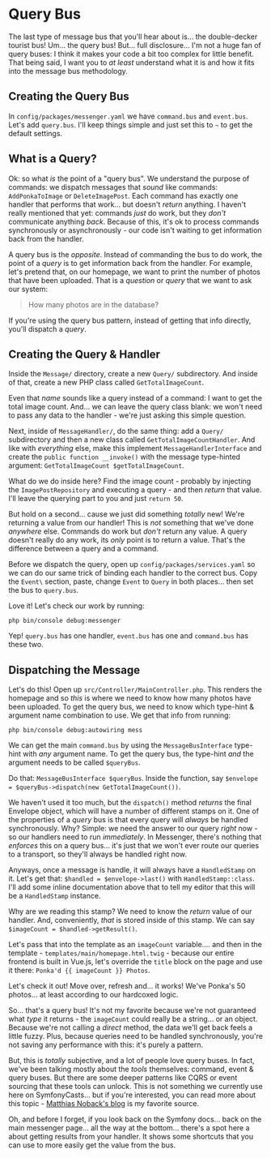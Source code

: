 # Query Bus

The last type of message bus that you'll hear about is... the double-decker tourist
bus! Um... the query bus! But... full disclosure... I'm not a huge fan of query
buses: I think it makes your code a bit too complex for little benefit. That being
said, I want you to *at least* understand what it is and how it fits into the
message bus methodology.

## Creating the Query Bus

In `config/packages/messenger.yaml` we have `command.bus` and `event.bus`. Let's
add `query.bus`. I'll keep things simple and just set this to `~` to get the
default settings.

## What is a Query?

Ok: so what *is* the point of a "query bus". We understand the purpose of commands:
we dispatch messages that *sound* like commands: `AddPonkaToImage` or
`DeleteImagePost`. Each command has exactly one handler that performs that work...
but doesn't *return* anything. I haven't really mentioned that yet: commands *just*
do work, but they *don't* communicate anything *back*. Because of this, it's ok
to process commands synchronously or asynchronously - our code isn't waiting to
get information back from the handler.

A query bus is the *opposite*. Instead of commanding the bus to do work, the point
of a *query* is to get information back from the handler. For example, let's pretend
that, on our homepage, we want to print the number of photos that have been
uploaded. That is a *question* or *query* that we want to ask our system:

> How many photos are in the database?

If you're using the query bus pattern, instead of getting that info directly,
you'll dispatch a *query*.

## Creating the Query & Handler

Inside the `Message/` directory, create a new `Query/` subdirectory. And inside
of that, create a new PHP class called `GetTotalImageCount`.

Even that *name* sounds like a query instead of a command: I want to get the
total image count. And... we can leave the query class blank: we won't need to
pass any data to the handler - we're just asking this simple question.

Next, inside of `MessageHandler/`, do the same thing: add a `Query/` subdirectory
and then a new class called `GetTotalImageCountHandler`. And like with *everything*
else, make this implement `MessageHandlerInterface` and create the
`public function __invoke()` with the message type-hinted argument:
`GetTotalImageCount $getTotalImageCount`.

What do we do inside here? Find the image count - probably by injecting the
`ImagePostRepository` and executing a query - and then *return* that value. I'll
leave the querying part to you and just `return 50`.

But hold on a second... cause we just did something *totally* new! We're returning
a value from our handler! This is *not* something that we've done *anywhere* else.
Commands do work but *don't* return any value. A query doesn't really do any work,
its *only* point is to return a value. That's the difference between a query and
a command.

Before we dispatch the query, open up `config/packages/services.yaml` so we can
do our same trick of binding each handler to the correct bus. Copy the `Event\`
section, paste, change `Event` to `Query` in both places... then set the bus
to `query.bus`.

Love it! Let's check our work by running:

```terminal
php bin/console debug:messenger
```

Yep! `query.bus` has one handler, `event.bus` has one and `command.bus` has
these two.

## Dispatching the Message

Let's do this! Open up `src/Controller/MainController.php`. This renders the
homepage and so *this* is where we need to know how many photos have been uploaded.
To get the query bus, we need to know which type-hint & argument name combination
to use. We get that info from running:

```terminal
php bin/console debug:autowiring mess
```

We can get the main `command.bus` by using the `MessageBusInterface` type-hint
with *any* argument name. To get the query bus, the type-hint *and* the argument
needs to be called `$queryBus`.

Do that: `MessageBusInterface $queryBus`. Inside the function, say
`$envelope = $queryBus->dispatch(new GetTotalImageCount())`.

We haven't used it too much, but the `dispatch()` method *returns* the final
Envelope object, which will have a number of different stamps on it. One of the
properties of a *query* bus is that every query will *always* be handled synchronously.
Why? Simple: we need the answer to our query *right* now - so our handlers need
to run *immediately*. In Messenger, there's nothing that *enforces* this on a
query bus... it's just that we won't ever route our queries to a transport, so
they'll always be handled right now.

Anyways, once a message is handle, it will always have a `HandledStamp` on it.
Let's get that: `$handled = $envelope->last()` with `HandledStamp::class`. I'll
add some inline documentation above that to tell my editor that this will be a
`HandledStamp` instance.

Why are we reading this stamp? We need to know the *return* value of our handler.
And, conveniently, *that* is stored inside of this stamp. We can say
`$imageCount = $handled->getResult()`.

Let's pass that into the template as an `imageCount` variable.... and then in the
template - `templates/main/homepage.html.twig` - because our entire frontend is
built in Vue.js, let's override the `title` block on the page and use it there:
`Ponka'd {{ imageCount }} Photos`.

Let's check it out! Move over, refresh and... it works! We've Ponka's 50 photos...
at least according to our hardcoxed logic.

So... that's a query bus! It's not my favorite because we're not guaranteed
what *type* it returns - the `imageCount` could really be a string... or an object.
Because we're not calling a *direct* method, the data we'll get back feels a little
fuzzy. Plus, because queries need to be handled synchronously, you're not saving
any performance with this: it's purely a pattern.

But, this is *totally* subjective, and a lot of people love query buses. In fact,
we've been talking mostly about the *tools* themselves: command, event & query
buses. But there are some deeper patterns like CQRS or event sourcing that these
tools can unlock. This is not something we currently use here on SymfonyCasts...
but if you're interested, you can read more about this topic -
[Matthias Noback's blog](https://matthiasnoback.nl/) is my favorite source.

Oh, and before I forget, if you look back on the Symfony docs... back on the
main messenger page... all the way at the bottom... there's a spot here a about
getting results from your handler. It shows some shortcuts that you can use to
more easily get the value from the bus.
